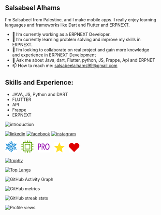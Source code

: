 ## Salsabeel Alhams 


I'm  Salsabeel from Palestine, and I make mobile apps. I really enjoy learning languages and frameworks like Dart and Flutter and ERPNEXT.
- 🔭 I’m currently working as a ERPNEXT Developer. 
- 🌱 I’m currently learning problem solving and improve my skills in ERPNEXT.  
- 👯 I’m looking to collaborate on real project and gain more knowledge and experience in ERPNEXT Development  
- 💬 Ask me about Java, dart, Flutter, python, JS, Frappe, Api and ERPNET 
- 📫 How to reach me: salsabeelalhams99@gmail.com  


## Skills and Experience:
- JAVA, JS, Python and DART 
- FLUTTER
- API
- Frappe
- ERPNEXT

<img src='https://i.giphy.com/media/RbDKaczqWovIugyJmW/giphy.webp' alt =' introduction'>


[<img src='https://cdn.jsdelivr.net/npm/simple-icons@3.0.1/icons/linkedin.svg' alt='linkedin' height='40'>](https://www.linkedin.com/in/salsabeelalhams/) 
[<img src='https://cdn.jsdelivr.net/npm/simple-icons@3.0.1/icons/facebook.svg' alt='facebook' height='40'>](https://m.facebook.com/profile.php?id=100011340440190 ) 
[<img src='https://cdn.jsdelivr.net/npm/simple-icons@3.0.1/icons/instagram.svg' alt='instagram' height='40'>](https://www.instagram.com/salsabeel.alhams/)  

<a href='https://archiveprogram.github.com/'><img src='https://raw.githubusercontent.com/acervenky/animated-github-badges/master/assets/acbadge.gif' width='40' height='40'></a> <a href='https://docs.github.com/en/developers'><img src='https://raw.githubusercontent.com/acervenky/animated-github-badges/master/assets/devbadge.gif' width='40' height='40'></a> <a href='https://github.com/pricing'><img src='https://raw.githubusercontent.com/acervenky/animated-github-badges/master/assets/pro.gif' width='40' height='40'></a> <a href='https://stars.github.com/'><img src='https://raw.githubusercontent.com/acervenky/animated-github-badges/master/assets/starbadge.gif' width='35' height='35'></a> <a href='https://docs.github.com/en/github/supporting-the-open-source-community-with-github-sponsors'><img src='https://raw.githubusercontent.com/acervenky/animated-github-badges/master/assets/sponsorbadge.gif' width='35' height='35'></a> 

[![trophy](https://github-profile-trophy.vercel.app/?username=salsabeelalhams44 )](https://github.com/ryo-ma/github-profile-trophy)

[![Top Langs](https://github-readme-stats.vercel.app/api/top-langs/?username=salsabeelalhams44 )](https://github.com/anuraghazra/github-readme-stats)



![GitHub Activity Graph](https://activity-graph.herokuapp.com/graph?username=salsabeelalhams44 )  

![GitHub metrics](https://metrics.lecoq.io/salsabeelalhams44 )  

![GitHub streak stats](https://github-readme-streak-stats.herokuapp.com/?user=salsabeelalhams44 )  

![Profile views](https://gpvc.arturio.dev/salsabeelalhams44 )  
